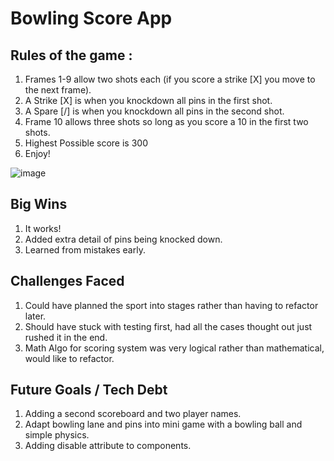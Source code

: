 # Bowling Score App #

## Rules of the game :
1. Frames 1-9 allow two shots each (if you score a strike [X] you move to the next frame).
2. A Strike [X] is when you knockdown all pins in the first shot.
3. A Spare [/] is when you knockdown all pins in the second shot.
4. Frame 10 allows three shots so long as you score a 10 in the first two shots.
5. Highest Possible score is 300
6. Enjoy!

![image](https://user-images.githubusercontent.com/65040302/122174127-5042a480-ce37-11eb-8af7-acdbbbfea2e2.png)


## Big Wins
1. It works!
2. Added extra detail of pins being knocked down.
3. Learned from mistakes early.

## Challenges Faced
1. Could have planned the sport into stages rather than having to refactor later.
2. Should have stuck with testing first, had all the cases thought out just rushed it in the end.
3. Math Algo for scoring system was very logical rather than mathematical, would like to refactor.

## Future Goals / Tech Debt
1. Adding a second scoreboard and two player names.  
2. Adapt bowling lane and pins into mini game with a bowling ball and simple physics.
3. Adding disable attribute to components.
